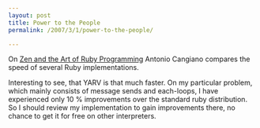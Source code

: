 ```yaml
---
layout: post
title: Power to the People
permalink: /2007/3/1/power-to-the-people/

---
```


On <a
href="http://www.antoniocangiano.com/articles/2007/02/19/ruby-implementations-shootout-ruby-vs-yarv-vs-jruby-vs-gardens-point-ruby-net-vs-rubinius-vs-cardinal">Zen
and the Art of Ruby Programming</a> Antonio Cangiano compares the speed of
several Ruby implementations.

Interesting to see, that YARV is that much faster. On my particular problem,
which mainly consists of message sends and each-loops, I have experienced only
10 % improvements over the standard ruby distribution. So I should review my
implementation to gain improvements there, no chance to get it for free on other
interpreters.
